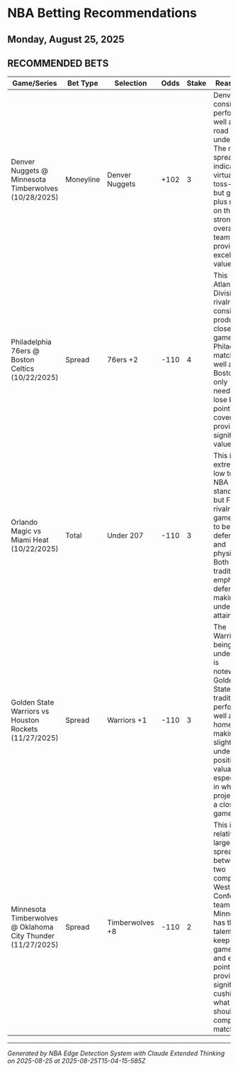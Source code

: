 # NBA Betting Recommendations
## Monday, August 25, 2025

## RECOMMENDED BETS
| Game/Series | Bet Type | Selection | Odds | Stake | Reasoning |
|-------------|----------|-----------|------|-------|-----------|
| Denver Nuggets @ Minnesota Timberwolves (10/28/2025) | Moneyline | Denver Nuggets | +102 | 3 | Denver consistently performs well as a road underdog. The minimal spread indicates a virtual toss-up, but getting plus money on the stronger overall team provides excellent value. |
| Philadelphia 76ers @ Boston Celtics (10/22/2025) | Spread | 76ers +2 | -110 | 4 | This Atlantic Division rivalry consistently produces close games. Philadelphia matches up well against Boston, and only needing to lose by 1 point to cover provides significant value. |
| Orlando Magic vs Miami Heat (10/22/2025) | Total | Under 207 | -110 | 3 | This is an extremely low total by NBA standards, but Florida rivalry games tend to be defensive and physical. Both teams traditionally emphasize defense, making this under attainable. |
| Golden State Warriors vs Houston Rockets (11/27/2025) | Spread | Warriors +1 | -110 | 3 | The Warriors being home underdogs is noteworthy. Golden State traditionally performs well at home, making this slight underdog position valuable, especially in what projects as a close game. |
| Minnesota Timberwolves @ Oklahoma City Thunder (11/27/2025) | Spread | Timberwolves +8 | -110 | 2 | This is a relatively large spread between two competitive Western Conference teams. Minnesota has the talent to keep this game close, and eight points provides significant cushion in what should be a competitive matchup. |

---
*Generated by NBA Edge Detection System with Claude Extended Thinking on 2025-08-25 at 2025-08-25T15-04-15-585Z*

